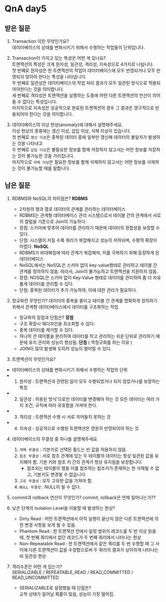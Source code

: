 # QnA day5
## 받은 질문
1.  Transaction 이란 무엇인가요?  
데이터베이스의 상태를 변화시키기 위해서 수행하는 작업들의 단위입니다.  


2. Transaction이 가지고 있는 특성은 어떤 게 있나요?  
트랜잭션의 특성은 크게 원자성, 일관성, 격리성, 지속성으로 4가지로 나뉩니다.  
첫 번째로 원자성은 한 트랜잭션의 작업이 데이터베이스에 모두 반영되거나 모두 반영되지 않아야 한다는 특성을 나타냅니다.  
두 번째로 일관성은 데이터베이스의 작업 처리 결과가 모두 일관된 방식으로 적용되어야한다는 것을 의미합니다.  
세 번째로 격리성은 트랜잭션을 실행하는 도중에 어떤 다른 트랜잭션의 연산이 끼어들 수 없다는 특성입니다.  
마지막으로 지속성은 성공적으로 완료된 트랜잭션의 경우 그 결과은 영구적으로 반용되어야 한다는 것을 의미합니다.  
   

2. 데이터베이스의 이상 현상(anomaly)에 대해서 설명해주세요.  
   이상 현상의 종류에는 갱신 이상, 삽입 이상, 삭제 이상이 있습니다.  
   첫 번째로 `갱신 이상`은 중복된 데이터 중에 일부만 갱신해 데이터의 불일치가 발생하는 것을 나타내고   
   두 번째로 `삽입 이상`은 불필요한 정보를 함께 저장하지 않고서는 어떤 정보를 저장하는 것이 불가능한 것을 가리킵니다.  
   마지막으로 `삭제 이상`은 필요한 정보를 함께 삭제하지 않고서는 어떤 정보를 삭제하는 것이 불가능할 때를 말합니다.  


## 남은 질문
1. RDBMS와 NoSQL의 차이점은?
   **RDBMS**
   - 2차원의 행과 열로 데이터의 관계를 관리하는 데이터베이스
   - RDBMS는 관계형 데이터베이스 관리 시스템으로서 테이블 간의 관계에서 서로의 칼럼을 기준으로 Join이 가능하다.
   - 장점: 스키마에 맞추어 데이터를 관리하기 때문에 데이터의 정합성을 보장할 수 있다.
   - 단점: 시스템이 커질 수록 쿼리가 복잡해지고 성능이 저하되며, 수평적 확장이 어렵다.
   **NoSQL**
   - RDBMS가 비대해짐에 따라 관계가 복잡해져, 이를 극복하기 위해 등장하게 된 데이터베이스
   - NoSQL에서는 NoSQL은 스키마 없이 key-value형태로 관리하고 테이블 간 관계를 정의하지 않음. 따라서, Join이 불가능하고 트랜잭션을 지원하지 않음.
   - 장점: NOSQL은 스키마 없이 Key-Value 형태로 데이터를 관리하여 좀 더 자유롭게 데이터를 관리할 수 있다.
   - 단점: 중복된 데이터가 추가 가능하여, 이에 대한 관리가 필요하다.


2. 정규화란 무엇인가?
    데이터의 중복을 줄이고 테이블 간 관계를 명확하게 정의하기 위해서 관계형 데이터베이스에서 데이터를 구조화하는 작업
   - 정규화의 장점과 단점은?
     **장점**
   - 구조 확장시 재디자인을 최소화할 수 있다. 
   - 중복 데이터를 제거할 수 있다. 
   - 하나의 큰 테이블을 분리하여 데이터를 작고 관리하는 쉬운 단위로 관리하기 때문에 유지 관리와 성능이 향상됨.
    **단점** ( 역정규화를 하는 이유 )
   - JOIN이 많이 발생해 오히려 성능이 떨어질 수 있다.


3. 트랜잭션이 무엇인가요?
- 데이터베이스의 상태를 변화시키기 위해서 수행하는 작업의 단위
- 1. 원자성 : 트랜잭션과 관련된 일이 모두 수행되었거나 되지 않았거나를 보장하는 특징
- 2. 일관성 : 허용된 방식'으로만 데이터를 변경해야 하는 것 모든 데이터는 여러 가지 조건, 규칙에 따라 유효함을 가져야 한다.
- 3. 격리성 : 트랜잭션 수행 시 서로 끼어들지 못하는 것
- 4. 지속성 : 성공적으로 수행된 트랜잭션은 영원히 반영되어야 하는 것


4. 데이터베이스의 무결성 중 하나를 설명해주세요
   1. `개체 무결성` : 기본키로 선택된 필드는 빈 값을 허용하지 않음.
   2. `참조 무결성` : 서로 참조 관계에 있는 두 테이블의 데이터는 항상 일관된 값을 유지해야 함.
      기본 키와 참조 키 간의 관계가 항상 유지됨을 보장합니다.  
      - 참조되는 테이블의 행을 이를 참조하는 참조키가 존재하는 한 삭제될 수 없고, 기본키도 변경될 수 없습니다.
   3. `고유 무결성` : 모두 고유한 값을 가져야 함.
   4. `NULL 무결성` : NULL이 될 수 없다.


5. commit과 rollback 연산이 무엇인가?
    commit, rollback은 언제 일어나는가??


6. 낮은 단계의 Isolation Level을 이용할 때 발생하는 현상?
    - Dirty Read : 어떤 트랜잭션에서 아직 실행이 끝난지 않은 다른 트랜잭션에 의한 변경 사항을 보게 될 수 있음.
    - Phantom Read : 한 트랜잭션 안에서 일정 범위의 레코드를 두 번 이상 읽을 때, 첫 번째 쿼리에서 없던 레코드가 두 번째 쿼리에서 나타나는 현상
    - Non-Repeatable Read : 한 트랜잭션에서 같은 쿼리를 두 번 수행할 때 그 사이에 다른 트랜잭션이 값을 수정함으로써 두 쿼리의 결과가 상이하게 나타나는 비 일관성 현상


7. 격리수준은 어떤 게 있는가?  
SERIALIZABLE / REPEATABLE_READ / READ_COMMITTED / READ_UNCOMMITTED  
   - SERIALIZABLE로 설정했을 때 단점은?  
      교착 상태가 일어날 확률이 많음, 성능이 가장 떨어짐.
